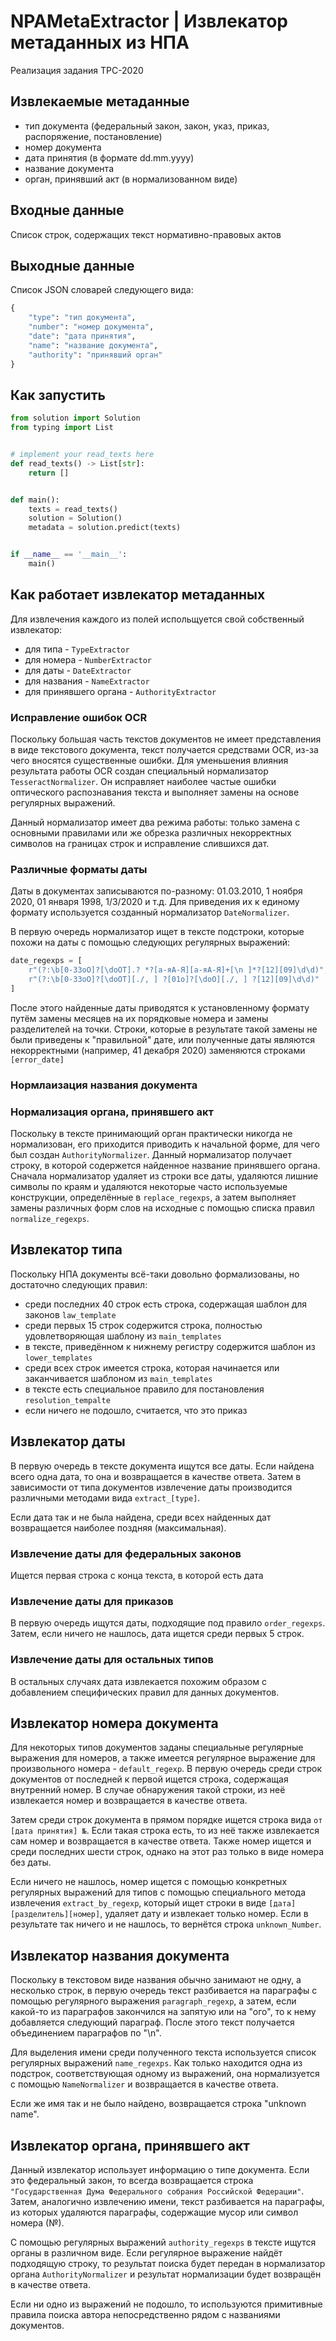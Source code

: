 # NPAMetaExtractor | Извлекатор метаданных из НПА
Реализация задания TPC-2020

## Извлекаемые метаданные
* тип документа (федеральный закон, закон, указ, приказ, распоряжение, постановление)
* номер документа
* дата принятия (в формате dd.mm.yyyy)
* название документа
* орган, принявший акт (в нормализованном виде)

## Входные данные
Список строк, содержащих текст нормативно-правовых актов

## Выходные данные
Список JSON словарей следующего вида:
```python
{
    "type": "тип документа",
    "number": "номер документа",
    "date": "дата принятия",
    "name": "название документа",
    "authority": "принявший орган"
}
```

## Как запустить
```python
from solution import Solution
from typing import List


# implement your read_texts here
def read_texts() -> List[str]:
    return []


def main():
    texts = read_texts()
    solution = Solution()
    metadata = solution.predict(texts)


if __name__ == '__main__':
    main()
```

## Как работает извлекатор метаданных
Для извлечения каждого из полей испольщуется свой собственный извлекатор:
* для типа - `TypeExtractor`
* для номера - `NumberExtractor`
* для даты - `DateExtractor`
* для названия - `NameExtractor`
* для принявшего органа - `AuthorityExtractor`

### Исправление ошибок OCR
Поскольку большая часть текстов документов не имеет представления в виде текстового документа, текст получается
средствами OCR, из-за чего вносятся существенные ошибки. Для уменьшения влияния результата работы OCR создан
специальный нормализатор `TesseractNormalizer`. Он исправляет наиболее частые ошибки оптического распознавания текста и
выполняет замены на основе регулярных выражений.

Данный нормализатор имеет два режима работы: только замена с основными правилами или же обрезка различных некорректных
символов на границах строк и исправление слившихся дат.

### Различные форматы даты
Даты в документах записываются по-разному: 01.03.2010, 1 ноября 2020, 01 января 1998, 1/3/2020 и т.д.
Для приведения их к единому формату используется созданный нормализатор `DateNormalizer`.

В первую очередь нормализатор ищет в тексте подстроки, которые похожи на даты с помощью следующих регулярных выражений:
```python
date_regexps = [
    r"(?:\b[0-3ЗоО]?[\dоОТ].? *?[а-яА-Я][а-яА-Я]+[\n ]*?[12][09]\d\d)",
    r"(?:\b[0-3ЗоО]?[\dоОТ][./, ] ?[01о]?[\dоО][./, ] ?[12][09]\d\d)"
]
```

После этого найденные даты приводятся к установленному формату путём замены месяцев на их порядковые номера и замены
разделителей на точки. Строки, которые в результате такой замены не были приведены к "правильной" дате, или полученные
даты являются некорректными (например, 41 декабря 2020) заменяются строками `[error_date]`

### Нормлаизация названия документа

### Нормализация органа, принявшего акт
Поскольку в тексте принимающий орган практически никогда не нормализован, его приходится приводить к начальной форме,
для чего был создан `AuthorityNormalizer`. Данный нормализатор получает строку, в которой содержется найденное название
принявшего органа. Сначала нормализатор удаляет из строки все даты, удаляются лишние символы по краям и удаляются
некоторые часто используемые конструкции, определённые в `replace_regexps`, а затем выполняет замены различных форм
слов на исходные с помощью списка правил `normalize_regexps`. 

## Извлекатор типа
Поскольку НПА документы всё-таки довольно формализованы, но достаточно следующих правил:
* среди последних 40 строк есть строка, содержащая шаблон для законов `law_template`
* среди первых 15 строк содержится строка, полностью удовлетворяющая шаблону из `main_templates`
* в тексте, приведённом к нижнему регистру содержится шаблон из `lower_templates`
* среди всех строк имеется строка, которая начинается или заканчивается шаблоном из `main_templates`
* в тексте есть специальное правило для постановления `resolution_tempalte`
* если ничего не подошло, считается, что это приказ

## Извлекатор даты
В первую очередь в тексте документа ищутся все даты. Если найдена всего одна дата, то она и возвращается в качестве
ответа. Затем в зависимости от типа документов извлечение даты производится различными методами вида `extract_[type]`. 

Если дата так и не была найдена, среди всех найденных дат возвращается наиболее поздняя (максимальная).

### Извлечение даты для федеральных законов
Ищется первая строка с конца текста, в которой есть дата

### Извлечение даты для приказов
В первую очередь ищутся даты, подходящие под правило `order_regexps`. Затем, если ничего не нашлось, дата ищется среди
первых 5 строк.

### Извлечение даты для остальных типов
В остальных случаях дата извлекается похожим образом с добавлением специфических правил для данных документов.

## Извлекатор номера документа
Для некоторых типов документов заданы специальные регулярные выражения для номеров, а также имеется регулярное
выражение для произвольного номера - `default_regexp`. В первую очередь среди строк документов от последней к первой
ищется строка, содержащая внутренний номер. В случае обнаружения такой строки, из неё извлекается номер и возвращается
в качестве ответа.

Затем среди строк документа в прямом порядке ищется строка вида `от [дата принятия] №`. Если такая строка есть, то из
неё также извлекается сам номер и возвращается в качестве ответа. Также номер ищется и среди последних шести строк,
однако на этот раз только в виде номера без даты.

Если ничего не нашлось, номер ищется с помощью конкретных регулярных выражений для типов с помощью специального метода 
извлечения `extract_by_regexp`, который ищет строки в виде `[дата][разделитель][номер]`, удаляет дату и извлекает только
номер. Если в результате так ничего и не нашлось, то вернётся строка `unknown_Number`.

## Извлекатор названия документа
Поскольку в текстовом виде названия обычно занимают не одну, а несколько строк, в первую очередь текст разбивается на
параграфы с помощью регулярного выражения `paragraph_regexp`, а затем, если какой-то из параграфов закончился на запятую
или на "ого", то к нему добавляется следующий параграф. После этого текст получается объединением параграфов по "\n".

Для выделения имени среди полученного текста используется список регулярных выражений `name_regexps`. Как только
находится одна из подстрок, соответствующая одному из выражений, она нормализуется с помощью `NameNormalizer` и
возвращается в качестве ответа.

Если же имя так и не было найдено, возвращается строка "unknown name".

## Извлекатор органа, принявшего акт
Данный извлекатор использует информацию о типе документа. Если это федеральный закон, то всегда возвращается строка
`"Государственная Дума Федерального собрания Российской Федерации"`. Затем, аналогично извлечению имени, текст
разбивается на параграфы, из которых удаляются параграфы, содержащие мусор или символ номера (№).

С помощью регулярных выражений `authority_regexps` в тексте ищутся органы в различном виде. Если регулярное выражение
найдёт подходящую строку, то результат поиска будет передан в нормализатор органа `AuthorityNormalizer` и результат
нормализации будет возвращён в качестве ответа.

Если ни одно из выражений не подошло, то используются примитивные правила поиска автора непосредственно рядом с
названиями документов.
